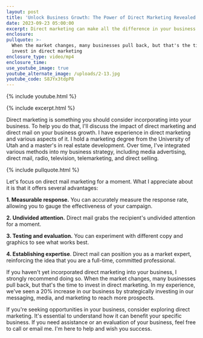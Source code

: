 ```yaml
---
layout: post
title: 'Unlock Business Growth: The Power of Direct Marketing Revealed'
date: 2023-09-23 05:00:00
excerpt: Direct marketing can make all the difference in your business’s growth.
enclosure:
pullquote: >-
  When the market changes, many businesses pull back, but that's the time to
  invest in direct marketing
enclosure_type: video/mp4
enclosure_time:
use_youtube_image: true
youtube_alternate_image: /uploads/2-13.jpg
youtube_code: S8JYx3tdpP8
---
```

{% include youtube.html %}

{% include excerpt.html %}

Direct marketing is something you should consider incorporating into your business. To help you do that, I'll discuss the impact of direct marketing and direct mail on your business growth. I have experience in direct marketing and various aspects of it. I hold a marketing degree from the University of Utah and a master's in real estate development. Over time, I've integrated various methods into my business strategy, including media advertising, direct mail, radio, television, telemarketing, and direct selling.

{% include pullquote.html %}

Let's focus on direct mail marketing for a moment. What I appreciate about it is that it offers several advantages:

**1\. Measurable response.** You can accurately measure the response rate, allowing you to gauge the effectiveness of your campaign.

**2\. Undivided attention.** Direct mail grabs the recipient's undivided attention for a moment.

**3\. Testing and evaluation.** You can experiment with different copy and graphics to see what works best.

**4\. Establishing expertise**. Direct mail can position you as a market expert, reinforcing the idea that you are a full-time, committed professional.

If you haven't yet incorporated direct marketing into your business, I strongly recommend doing so. When the market changes, many businesses pull back, but that's the time to invest in direct marketing. In my experience, we've seen a 20% increase in our business by strategically investing in our messaging, media, and marketing to reach more prospects.

If you're seeking opportunities in your business, consider exploring direct marketing. It's essential to understand how it can benefit your specific business. If you need assistance or an evaluation of your business, feel free to call or email me. I'm here to help and wish you success.&nbsp;